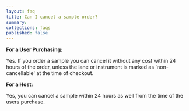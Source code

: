 ```yaml
---
layout: faq
title: Can I cancel a sample order?
summary:
collections: faqs
published: false
---
```


__For a User Purchasing:__

Yes. If you order a sample you can cancel it without
any cost within 24 hours of the order, unless the
lane or instrument is marked as 'non-cancellable'
at the time of checkout.

__For a Host:__

Yes, you can cancel a sample within 24 hours as well
from the time of the users purchase.
